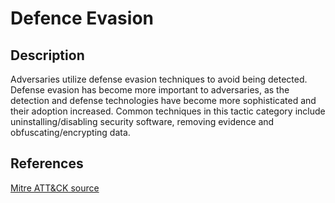 # Defence Evasion

## Description

Adversaries utilize defense evasion techniques to avoid being detected. Defense evasion has become more important to adversaries, as the detection and defense technologies have become more sophisticated and their adoption increased. Common techniques in this tactic category include uninstalling/disabling security software, removing evidence and obfuscating/encrypting data.

## References

[Mitre ATT&CK source](https://attack.mitre.org/tactics/TA0005/)

